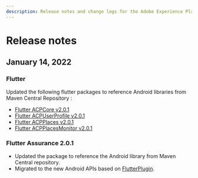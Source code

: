 ```yaml
---
description: Release notes and change logs for the Adobe Experience Platform Mobile SDKs.
---
```


# Release notes

## January 14, 2022

### Flutter

Updated the following flutter packages to reference Android libraries from Maven Central Repository :

* [Flutter ACPCore v2.0.1](https://pub.dev/packages/flutter_acpcore/versions/2.0.1)
* [Flutter ACPUserProfile v2.0.1](https://pub.dev/packages/flutter_acpuserprofile/versions/2.0.1)
* [Flutter ACPPlaces v2.0.1](https://pub.dev/packages/flutter_acpplaces/versions/2.0.1)
* [Flutter ACPPlacesMonitor v2.0.1](https://pub.dev/packages/flutter_acpplaces_monitor/versions/2.0.1)

### Flutter Assurance 2.0.1

- Updated the package to reference the Android library from Maven Central repository.
- Migrated to the new Android APIs based on [FlutterPlugin](https://api.flutter.dev/javadoc/io/flutter/embedding/engine/plugins/FlutterPlugin.html).

